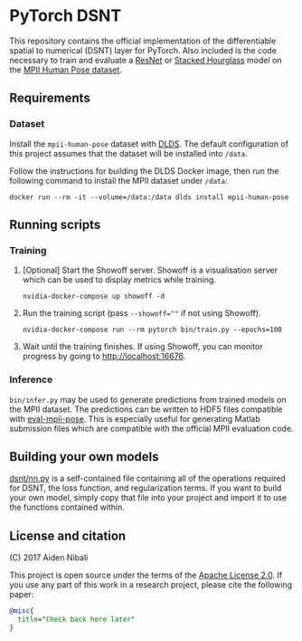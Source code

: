 # PyTorch DSNT

This repository contains the official implementation of the differentiable
spatial to numerical (DSNT) layer for PyTorch. Also included is the code
necessary to train and evaluate a
[ResNet](https://arxiv.org/abs/1512.03385) or
[Stacked Hourglass](https://arxiv.org/abs/1603.06937) model
on the [MPII Human Pose dataset](http://human-pose.mpi-inf.mpg.de/).

## Requirements

### Dataset

Install the `mpii-human-pose` dataset with [DLDS](https://github.com/anibali/dlds).
The default configuration of this project assumes that the dataset will be
installed into `/data`.

Follow the instructions for building the DLDS Docker image, then run the
following command to install the MPII dataset under `/data`:

```
docker run --rm -it --volume=/data:/data dlds install mpii-human-pose
```

## Running scripts

### Training

1. [Optional] Start the Showoff server. Showoff is a visualisation server which can be used to
   display metrics while training.
   ```
   nvidia-docker-compose up showoff -d
   ```
2. Run the training script (pass `--showoff=""` if not using Showoff).
   ```
   nvidia-docker-compose run --rm pytorch bin/train.py --epochs=100
   ```
3. Wait until the training finishes. If using Showoff, you can monitor progress by going to
   [http://localhost:16676](http://localhost:16676).

### Inference

`bin/infer.py` may be used to generate predictions from trained models on the
MPII dataset. The predictions can be written to HDF5 files compatible with
[eval-mpii-pose](https://github.com/anibali/eval-mpii-pose). This is especially
useful for generating Matlab submission files which are compatible with the
official MPII evaluation code.

## Building your own models

[dsnt/nn.py](dsnt/nn.py) is a self-contained file containing all of the
operations required for DSNT, the loss function, and regularization
terms. If you want to build your own model, simply copy that file into
your project and import it to use the functions contained within.

## License and citation

(C) 2017 Aiden Nibali

This project is open source under the terms of the
[Apache License 2.0](https://www.apache.org/licenses/LICENSE-2.0.html). If you use any part of this
work in a research project, please cite the following paper:

```bibtex
@misc{
  title="Check back here later"
}
```
